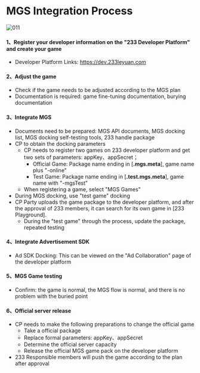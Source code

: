 # MGS Integration Process
![011](https://cdn.233xyx.com/1617260038872_690.png)

#### 1、Register your developer information on the "233 Developer Platform" and create your game
  - Developer Platform Links: https://dev.233leyuan.com

#### 2、Adjust the game
  - Check if the game needs to be adjusted according to the MGS plan
  - Documentation is required: game fine-tuning documentation, burying documentation

#### 3、Integrate MGS
  - Documents need to be prepared: MGS API documents, MGS docking list, MGS docking self-testing tools, 233 handle package
  - CP to obtain the docking parameters
    - CP needs to register two games on 233 developer platform and get two sets of parameters: appKey、appSecret；
      - Official Game: Package name ending in [**.mgs.meta**], game name plus "-online"
      - Test Game: Package name ending in [**.test.mgs.meta**], game name with "-mgsTest"
    - When registering a game, select "MGS Games"
  - During MGS docking, use "test game" docking
  - CP Party uploads the game package to the developer platform, and after the approval of 233 members, it can search for its own game in [233 Playground].
    - During the "test game" through the process, update the package, repeated testing

#### 4、Integrate Advertisement SDK
  - Ad SDK Docking: This can be viewed on the "Ad Collaboration" page of the developer platform

#### 5、MGS Game testing
  - Confirm: the game is normal, the MGS flow is normal, and there is no problem with the buried point

#### 6、Official server release
  - CP needs to make the following preparations to change the official game
    - Take a official package
    - Replace formal parameters: appKey、appSecret
    - Determine the official server capacity
    - Release the official MGS game pack on the developer platform
  - 233 Responsible members will push the game according to the plan after approval
